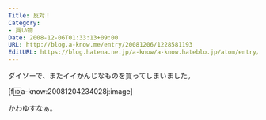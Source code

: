 ```yaml
---
Title: 反対！
Category:
- 買い物
Date: 2008-12-06T01:33:13+09:00
URL: http://blog.a-know.me/entry/20081206/1228581193
EditURL: https://blog.hatena.ne.jp/a-know/a-know.hateblo.jp/atom/entry/12921228815727980156
---
```



ダイソーで、またイイかんじなものを買ってしまいました。

[f:id:a-know:20081204234028j:image]


かわゆすなぁ。
